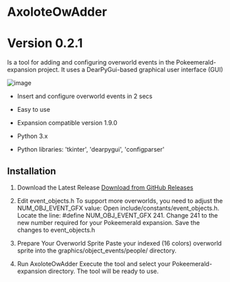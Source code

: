 # AxoloteOwAdder
# Version 0.2.1

Is a tool for adding and configuring overworld events in the Pokeemerald-expansion project.
It uses a DearPyGui-based graphical user interface (GUI)

![image](https://github.com/user-attachments/assets/95d1c0cf-07ba-4879-b260-f067c62bb7b6)

- Insert and configure overworld events in 2 secs
- Easy to use
- Expansion compatible version 1.9.0

- Python 3.x
- Python libraries: 'tkinter', 'dearpygui', 'configparser'

## Installation

1. Download the Latest Release
    [Download from GitHub Releases](https://github.com/Nexxo11/AxoloteOwAdder/releases)

3. Edit event_objects.h
    To support more overworlds, you need to adjust the NUM_OBJ_EVENT_GFX value:
    Open include/constants/event_objects.h.
    Locate the line: #define NUM_OBJ_EVENT_GFX 241.
    Change 241 to the new number required for your Pokeemerald expansion.
    Save the changes to event_objects.h

3. Prepare Your Overworld Sprite
    Paste your indexed (16 colors) overworld sprite into the graphics/object_events/people/ directory.

5. Run AxoloteOwAdder
    Execute the tool and select your Pokeemerald-expansion directory.
    The tool will be ready to use.
